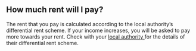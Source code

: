 ##  How much rent will I pay?

The rent that you pay is calculated according to the local authority’s
differential rent scheme. If your income increases, you will be asked to pay
more towards your rent. Check with your [ local authority
](https://www.gov.ie/en/publication/942f74-local-authorities/) for the details
of their differential rent scheme.
